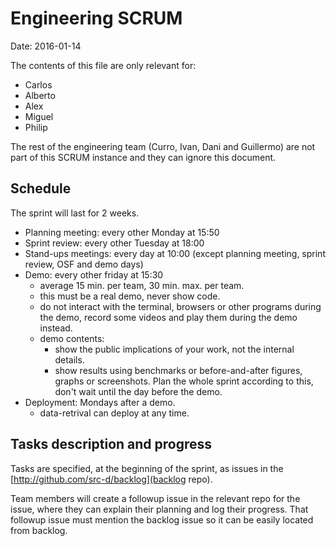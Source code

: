 # Engineering SCRUM

Date: 2016-01-14

The contents of this file are only relevant for:

- Carlos
- Alberto
- Alex
- Miguel
- Philip

The rest of the engineering team (Curro, Ivan, Dani and Guillermo) are not part of this SCRUM instance and they can ignore this document.

## Schedule

The sprint will last for 2 weeks.

- Planning meeting: every other Monday at 15:50
- Sprint review: every other Tuesday at 18:00
- Stand-ups meetings: every day at 10:00 (except planning meeting, sprint review, OSF and demo days)
- Demo: every other friday at 15:30
   - average 15 min. per team, 30 min. max. per team.
   - this must be a real demo, never show code.
   - do not interact with the terminal, browsers or other programs during the demo, record some videos and play them during the demo instead.
   - demo contents:
      - show the public implications of your work, not the internal details.
      - show results using benchmarks or before-and-after figures, graphs or screenshots. Plan the whole sprint according to this, don't wait until the day before the demo. 
- Deployment: Mondays after a demo.
   - data-retrival can deploy at any time.

## Tasks description and progress

Tasks are specified, at the beginning of the sprint, as issues in the [http://github.com/src-d/backlog](backlog repo).

Team members will create a followup issue in the relevant repo for the issue, where they can explain their planning and log their progress. That followup issue must mention the backlog issue so it can be easily located from backlog.

